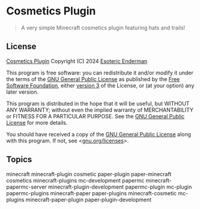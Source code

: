 # Cosmetics Plugin

> A very simple Minecraft cosmetics plugin featuring hats and trails!

## License

[Cosmetics Plugin](./) Copyright (C) 2024 [Esoteric Enderman](https://enderman.dev)

This program is free software: you can redistribute it and/or modify it under the terms of the [GNU General Public License](./LICENSE) as published by the [Free Software Foundation](https://www.fsf.org/), either [version 3](./LICENSE) of the License, or (at your option) any later version.

This program is distributed in the hope that it will be useful, but WITHOUT ANY WARRANTY; without even the implied warranty of MERCHANTABILITY or FITNESS FOR A PARTICULAR PURPOSE. See the [GNU General Public License](./LICENSE) for more details.

You should have received a copy of the [GNU General Public License](./LICENSE) along with this program. If not, see <[gnu.org/licenses](https://www.gnu.org/licenses/)>.

## Topics

minecraft minecraft-plugin cosmetic paper-plugin paper-minecraft cosmetics minecraft-plugins mc-development papermc minecraft-papermc-server minecraft-plugin-development papermc-plugin mc-plugin papermc-plugins minecraft-paper paper-plugins minecraft-cosmetic mc-plugins minecraft-paper-plugin paper-plugin-development
